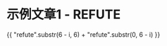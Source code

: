 # 示例文章1 - REFUTE

<p v-for="i in 6">
{{ "refute".substr(6 - i, 6) + "refute".substr(0, 6 - i) }}
</p>
